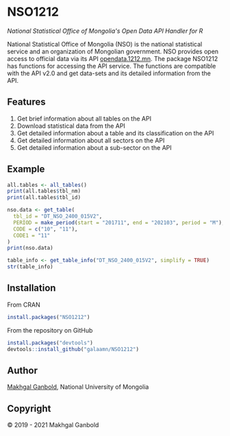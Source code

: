 # NSO1212

*National Statistical Office of Mongolia's Open Data API Handler for R*

National Statistical Office of Mongolia (NSO) is the national statistical service and an organization of Mongolian government. NSO provides open access to official data via its API [opendata.1212.mn](http://opendata.1212.mn/en/doc). The package NSO1212 has functions for accessing the API service. The functions are compatible with the API v2.0 and get data-sets and its detailed information from the API.

## Features

1. Get brief information about all tables on the API
2. Download statistical data from the API
3. Get detailed information about a table and its classification on the API
4. Get detailed information about all sectors on the API
5. Get detailed information about a sub-sector on the API

## Example

```R
all.tables <- all_tables()
print(all.tables$tbl_nm)
print(all.tables$tbl_id)

nso.data <- get_table(
  tbl_id = "DT_NSO_2400_015V2",
  PERIOD = make_period(start = "201711", end = "202103", period = "M"),
  CODE = c("10", "11"),
  CODE1 = "11"
)
print(nso.data)

table_info <- get_table_info("DT_NSO_2400_015V2", simplify = TRUE)
str(table_info)
```

## Installation

From CRAN

```R
install.packages("NSO1212")
```

From the repository on GitHub

```R
install.packages("devtools")
devtools::install_github("galaamn/NSO1212")
```

## Author

[Makhgal Ganbold](https://www.galaa.net/), National University of Mongolia

## Copyright

&copy; 2019 - 2021 Makhgal Ganbold
